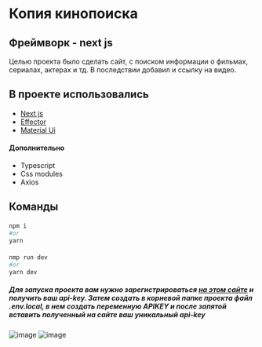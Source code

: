 # Копия кинопоиска 
## Фреймворк - next js





Целью проекта было сделать сайт, с поиском информации о фильмах, сериалах, актерах и тд. 
В последствии добавил и ссылку на видео.

## В проекте использовались 
- [Next js](https://nextjs.org/)
- [Effector](https://effector.dev/)
- [Material Ui](https://mui.com/)

#### Дополнительно

- Typescript
- Css modules
- Axios










## Команды

####
```sh
npm i
#or
yarn 
```
####
```sh
nmp run dev
#or
yarn dev
```
##### Для запуска проекта вам нужно зарегистрироваться [на этом сайте](https://kinopoiskapiunofficial.tech/) и получить ваш api-key. Затем создать в корневой папке проекта файл .env.local, в нем создать переменную APIKEY и после запятой вставить полученный на сайте ваш уникальный api-key
![image](https://i.postimg.cc/JhkYGPQv/nado.jpg)
![image](https://i.postimg.cc/6pyDX3Vz/env.jpg) 
